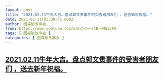 ```yaml
---
layout: post
title: "2021.02.11牛年大吉。盘点郭文贵事件的受害者朋友们 ，送去新年祝福。"
date: 2021-02-11T03:30:41.000Z
author: 图森破故事会
from: https://www.youtube.com/watch?v=7lB-wMdi2FQ
tags: [ 图森破故事会 ]
categories: [ 图森破故事会 ]
---
```

<!--1613014241000-->
[2021.02.11牛年大吉。盘点郭文贵事件的受害者朋友们 ，送去新年祝福。](https://www.youtube.com/watch?v=7lB-wMdi2FQ)
------

<div>

</div>
